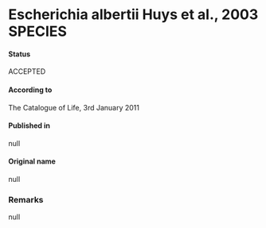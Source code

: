 Escherichia albertii Huys et al., 2003 SPECIES
=======

#### Status
ACCEPTED

#### According to
The Catalogue of Life, 3rd January 2011

#### Published in
null

#### Original name
null

### Remarks
null